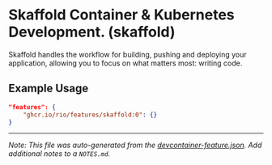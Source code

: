 
# Skaffold Container & Kubernetes Development. (skaffold)

Skaffold handles the workflow for building, pushing and deploying your application, allowing you to focus on what matters most: writing code.

## Example Usage

```json
"features": {
    "ghcr.io/rio/features/skaffold:0": {}
}
```





---

_Note: This file was auto-generated from the [devcontainer-feature.json](https://github.com/rio/features/blob/main/src/skaffold/devcontainer-feature.json).  Add additional notes to a `NOTES.md`._
